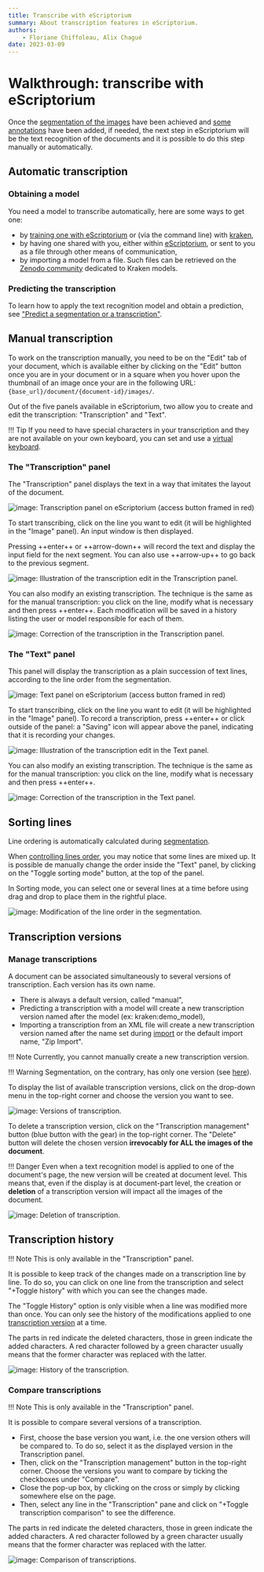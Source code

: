 ```yaml
---
title: Transcribe with eScriptorium
summary: About transcription features in eScriptorium.
authors:
    - Floriane Chiffoleau, Alix Chagué
date: 2023-03-09
---
```


# Walkthrough: transcribe with eScriptorium

Once the [segmentation of the images](walkthrough_segment.md) have been achieved and [some annotations](walkthrough_annotate.md) have been added, if needed, the next step in eScriptorium will be the text recognition of the documents and it is possible to do this step manually or automatically.

## Automatic transcription

<!-- todo: move "obtaining a model" to predict.md -->
### Obtaining a model

You need a model to transcribe automatically, here are some ways to get one:  

- by [training one with eScriptorium](walkthrough_train.md) or (via the command line) with [kraken](https://kraken.re),
- by having one shared with you, either within [eScriptorium](walkthrough_collaborate.md#share-a-model), or sent to you as a file through other means of communication,
- by importing a model from a file. Such files can be retrieved on the [Zenodo community](https://zenodo.org/communities/ocr_models/) dedicated to Kraken models.

### Predicting the transcription

To learn how to apply the text recognition model and obtain a prediction, see ["Predict a segmentation or a transcription"](walkthrough_predict.md).  

## Manual transcription

To work on the transcription manually, you need to be on the "Edit" tab of your document, which is available either by clicking on the "Edit" button once you are in your document or in a square when you hover upon the thumbnail of an image once your are in the following URL: `{base_url}/document/{document-id}/images/`.

Out of the five panels available in eScriptorium, two allow you to create and edit the transcription: "Transcription" and "Text".

!!! Tip
    If you need to have special characters in your transcription and they are not available on your own keyboard, you can set and use a [virtual keyboard](walkthrough_virtual_keyboard.md). 


### The "Transcription" panel

The "Transcription" panel displays the text in a way that imitates the layout of the document.  

![image: Transcription panel on eScriptorium (access button framed in red)](img/transcribe/transcription_panel.png "Transcription panel on eScriptorium (access button framed in red)")  

To start transcribing, click on the line you want to edit (it will be highlighted in the "Image" panel). An input window is then displayed.  

Pressing ++enter++ or ++arrow-down++ will record the text and display the input field for the next segment. You can also use ++arrow-up++ to go back to the previous segment.  

![image: Illustration of the transcription edit in the Transcription panel.](img/transcribe/by_hand.gif "Illustration of the transcription edit in the Transcription panel")

You can also modify an existing transcription. The technique is the same as for the manual transcription: you click on the line, modify what is necessary and then press ++enter++. Each modification will be saved in a history listing the user or model responsible for each of them.

![image: Correction of the transcription in the Transcription panel.](img/transcribe/correction.gif "Correction of the transcription in the Transcription panel")

### The "Text" panel

This panel will display the transcription as a plain succession of text lines, according to the line order from the segmentation. 

![image: Text panel on eScriptorium (access button framed in red)](img/transcribe/text_panel.png "Text panel on eScriptorium (access button framed in red)")

To start transcribing, click on the line you want to edit (it will be highlighted in the "Image" panel). To record a transcription, press ++enter++ or click outside of the panel: a "Saving" icon will appear above the panel, indicating that it is recording your changes.

![image: Illustration of the transcription edit in the Text panel.](img/transcribe/by_hand_2.gif "Illustration of the transcription edit in the Text panel")

You can also modify an existing transcription. The technique is the same as for the manual transcription: you click on the line, modify what is necessary and then press ++enter++.

![image: Correction of the transcription in the Text panel.](img/transcribe/correction_2.gif "Correction of the transcription in the Text panel")

## Sorting lines

Line ordering is automatically calculated during [segmentation](walkthrough_segment.md).  

When [controlling lines order](walkthrough_segment.md)<!-- todo: add a more precise link to controlling line ordering -->, you may notice that some lines are mixed up. It is possible de manually change the order inside the "Text" panel, by clicking on the "Toggle sorting mode" button, at the top of the panel.  

In Sorting mode, you can select one or several lines at a time before using drag and drop to place them in the rightful place.

![image: Modification of the line order in the segmentation.](img/transcribe/line_order.gif "Modification of the line order in the segmentation")

## Transcription versions

### Manage transcriptions

A document can be associated simultaneously to several versions of transcription. Each version has its own name.  

- There is always a default version, called "manual",
- Predicting a transcription with a model will create a new transcription version named after the model (ex: kraken:demo_model),
- Importing a transcription from an XML file will create a new transcription version named after the name set during [import](walkthrough_import.md) or the default import name, "Zip Import".

!!! Note
    Currently, you cannot manually create a new transcription version.

!!! Warning
    Segmentation, on the contrary, has only one version (see [here](walkthrough_segment.md)).

To display the list of available transcription versions, click on the drop-down menu in the top-right corner and choose the version you want to see.

![image: Versions of transcription.](img/transcribe/transcription_version.gif "Versions of transcription")

To delete a transcription version, click on the "Transcription management" button (blue button with the gear) in the top-right corner. The "Delete" button will delete the chosen version **irrevocably for ALL the images of the document**.

!!! Danger
    Even when a text recognition model is applied to one of the document's page, the new version will be created at document level. This means that, even if the display is at document-part level, the creation or **deletion** of a transcription version will impact all the images of the document.

![image: Deletion of transcription.](img/transcribe/delete_version.gif "Deletion of transcription")

## Transcription history

!!! Note
    This is only available in the "Transcription" panel.

It is possible to keep track of the changes made on a transcription line by line. To do so, you can click on one line from the transcription and select "+Toggle history" with which you can see the changes made.

The "Toggle History" option is only visible when a line was modified more than once. You can only see the history of the modifications applied to one [transcription version](#transcription-versions) at a time.

The parts in red indicate the deleted characters, those in green indicate the added characters. A red character followed by a green character usually means that the former character was replaced with the latter.

![image: History of the transcription.](img/transcribe/toggle_history.gif "History of the transcription")

### Compare transcriptions

!!! Note
    This is only available in the "Transcription" panel.

It is possible to compare several versions of a transcription.  

- First, choose the base version you want, i.e. the one version others will be compared to. To do so, select it as the displayed version in the Transcription panel.  
- Then, click on the "Transcription management" button in the top-right corner. Choose the versions you want to compare by ticking the checkboxes under "Compare".
- Close the pop-up box, by clicking on the cross or simply by clicking somewhere else on the page.  
- Then, select any line in the "Transcription" pane and click on "+Toggle transcription comparison" to see the difference.  

The parts in red indicate the deleted characters, those in green indicate the added characters. A red character followed by a green character usually means that the former character was replaced with the latter.

![image: Comparison of transcriptions.](img/transcribe/transcription_comparison.gif "Comparison of transcriptions")
